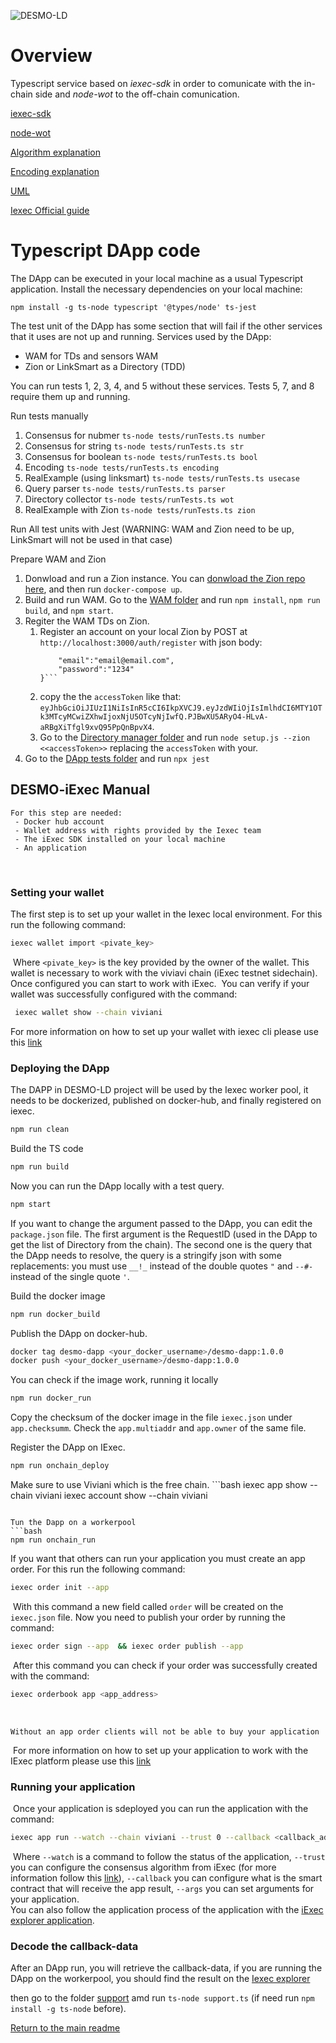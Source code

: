 ![DESMO-LD](https://github.com/vaimee/desmo/blob/8a741e1542162dd4517a90a2ab37f42a58a8fd7f/imgs/desmo-logo.png)

# Overview

Typescript service based on *iexec-sdk* in order to comunicate with the in-chain side and *node-wot* to the off-chain comunication.

[iexec-sdk](https://github.com/iExecBlockchainComputing/iexec-sdk)

[node-wot](https://github.com/eclipse/thingweb.node-wot)

[Algorithm explanation](docs/algorithm.md)

[Encoding explanation](docs/encoding.md)

[UML](docs/uml.md)

[Iexec Official guide](https://docs.iex.ec/for-developers/your-first-app)

# Typescript DApp code
The DApp can be executed in your local machine as a usual Typescript application.
Install the necessary dependencies on your local machine:

```npm install -g ts-node typescript '@types/node' ts-jest```

The test unit of the DApp has some section that will fail if the other services that it uses are not up and running.
Services used by the DApp:
- WAM for TDs and sensors WAM
- Zion or LinkSmart as a Directory (TDD)

You can run tests 1, 2, 3, 4, and 5 without these services.
Tests 5, 7, and 8 require them up and running. 

Run tests manually

1. Consensus for nubmer ```ts-node tests/runTests.ts number```
2. Consensus for string ```ts-node tests/runTests.ts str```
3. Consensus for boolean ```ts-node tests/runTests.ts bool```
4. Encoding ```ts-node tests/runTests.ts encoding```
5. RealExample (using linksmart) ```ts-node tests/runTests.ts usecase```
6. Query parser ```ts-node tests/runTests.ts parser```
7. Directory collector ```ts-node tests/runTests.ts wot```
8. RealExample with Zion ```ts-node tests/runTests.ts zion```

Run All test units with Jest (WARNING: WAM and Zion need to be up, LinkSmart will not be used in that case)

Prepare WAM and Zion

1. Donwload and run a Zion instance. You can [donwload the Zion repo here](https://github.com/vaimee/zion), and then run  `docker-compose up`.
2. Build and run WAM. Go to the [WAM folder](../example-tds/) and run `npm install`, `npm run build`, and `npm start`.
3. Regiter the WAM TDs on Zion.
    1. Register an account on your local Zion by POST at `http://localhost:3000/auth/register` with json body: 
        ```{
            "email":"email@email.com",
            "password":"1234"
        }```
    2. copy the the `accessToken` like that: `eyJhbGciOiJIUzI1NiIsInR5cCI6IkpXVCJ9.eyJzdWIiOjIsImlhdCI6MTY1OTk3MTcyMCwiZXhwIjoxNjU5OTcyNjIwfQ.PJBwXU5ARyO4-HLvA-aRBgXiTfgl9xvQ95PpQnBpvX4`.
    3. Go to the [Directory manager folder](../directory/directoryManager/) and run `node setup.js --zion <<accessToken>>` replacing the `accessToken` with your.
4. Go to the [DApp tests folder](./tests/) and run ```npx jest```




## DESMO-iExec Manual
```ad-note 
For this step are needed: 
 - Docker hub account 
 - Wallet address with rights provided by the Iexec team 
 - The iExec SDK installed on your local machine 
 - An application
```
​
### Setting your wallet
 The first step is to set up your wallet in the Iexec local environment. For this run the following command: 
​
```bash
iexec wallet import <pivate_key>
```
​
Where ```<pivate_key>``` is the key provided by the owner of the wallet. This wallet is necessary to work with the viviavi chain (iExec testnet sidechain). Once configured you can start to work with iExec. 
​
You can verify if your wallet was successfully configured with the command: 
```bash
 iexec wallet show --chain viviani  
```
 
 For more information on how to set up your wallet with iexec cli please use this [link](https://github.com/iExecBlockchainComputing/iexec-sdk/blob/master/CLI.md#wallet)
​
​
### Deploying the DApp
The DAPP in DESMO-LD project will be used by the Iexec worker pool, it needs to be dockerized, published on docker-hub, and finally registered on iexec.

```bash
npm run clean
```
Build the TS code
```bash
npm run build
```
Now you can run the DApp locally with a test query.
```bash
npm start
```
If you want to change the argument passed to the DApp, you can edit the `package.json` file.
The first argument is the RequestID (used in the DApp to get the list of Directory from the chain). The second one is the query that the DApp needs to resolve, the query is a stringify json with some replacements: you must use `__!_` instead of the double quotes `"` and `--#-` instead of the single quote `'`.

Build the docker image
```bash
npm run docker_build
```

Publish the DApp on docker-hub.
```bash
docker tag desmo-dapp <your_docker_username>/desmo-dapp:1.0.0
docker push <your_docker_username>/desmo-dapp:1.0.0
```

You can check if the image work, running it locally
```bash
npm run docker_run
```

Copy the checksum of the docker image in the file `iexec.json` under `app.checksumm`.
Check the `app.multiaddr` and `app.owner`  of the same file.

Register the DApp on IExec.
```bash
npm run onchain_deploy
```

Make sure to use Viviani which is the free chain.
​```bash
iexec app show --chain viviani
iexec account show --chain viviani
```

Tun the Dapp on a workerpool
```bash
npm run onchain_run
```

If you want that others can run your application you must create an app order. For this run the following command: 
​
```bash
iexec order init --app
```
​
With this command a new field called ```order``` will be created on the ```iexec.json``` file. Now you need to publish your order by running the command: 
​
```bash
iexec order sign --app  && iexec order publish --app
```
​
After this command you can check if your order was successfully created with the command: 
​
```bash
iexec orderbook app <app_address>
```
​
```ad-warning
Without an app order clients will not be able to buy your application
```
​
For more information on how to set up your application to work with the IExec platform please use this [link](https://github.com/iExecBlockchainComputing/iexec-sdk/blob/master/CLI.md#app)
​
### Running your application
​
Once your application is sdeployed you can run the application with the command: 
​
```bash
iexec app run --watch --chain viviani --trust 0 --callback <callback_address> --args <your_arguments>
```
​
Where ```--watch``` is a command to follow the status of the application,  ```--trust``` you can configure the consensus algorithm from iExec (for more information follow this [link](https://docs.iex.ec/key-concepts/proof-of-contribution)), ```--callback``` you can configure what is the smart contract that will receive the app result, ```--args``` you can set arguments for your application.  
​
You can also follow the application process of the application with the [iExec explorer application](https://explorer.iex.ec/viviani).


### Decode the callback-data
 After an DApp run, you will retrieve the callback-data, if you are running the DApp on the workerpool, you should find the result on the [Iexec explorer](https://explorer.iex.ec/viviani)

 then go to the folder [support](./support/) amd run `ts-node support.ts` (if need run `npm install -g ts-node` before).


[Return to the main readme](/README.md)